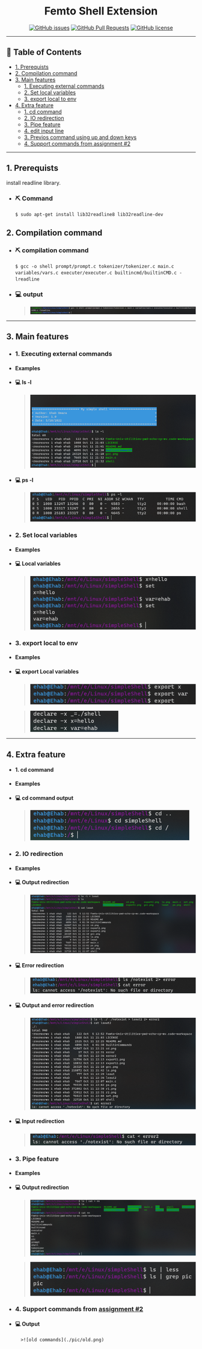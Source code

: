 
<h1 align="center">Femto Shell Extension</h1>

<div align="center">

[![GitHub issues](https://img.shields.io/github/issues/ehababdalnaby/Femto-Unix-Utilities-pwd-echo-cp-mv)](https://github.com/ehababdalnaby/Femto-Unix-Utilities-pwd-echo-cp-mv/issues)
[![GitHub Pull Requests](https://img.shields.io/github/issues-pr/kylelobo/The-Documentation-Compendium.svg)](https://github.com/ehababdalnaby/Femto-Unix-Utilities-pwd-echo-cp-mv/pulls)
[![GitHub license](https://img.shields.io/github/license/ehababdalnaby/Femto-Unix-Utilities-pwd-echo-cp-mv)](https://github.com/ehababdalnaby/Femto-Unix-Utilities-pwd-echo-cp-mv)

</div>

---

## 📝 Table of Contents

- [1. Prerequists](#Prerequists)
- [2. Compilation command](#Compilation_command)
- [3. Main features](#Main_features)
  - [1. Executing external commands](#Executing_external_commands)
  - [2. Set local variables](#Set_local_variables)
  - [3. export local to env](#export)
- [4. Extra feature](#extra)
  - [1. cd command](#cd)
  - [2. IO redirection](#redirection)
  - [3. Pipe feature](#pipe)
  - [4. edit input line](#)
  - [3. Previos command using up and down keys](#)
  - [4. Support commands from assignment #2](#old)

---

## 1. Prerequists <a name = "Prerequists"></a>

install readline library.

- ### ⛏️ Command

    ```$ sudo apt-get install lib32readline8 lib32readline-dev```

## 2. Compilation command <a name = "Compilation_command"></a>

- ### ⛏️ compilation command

    ```$ gcc -o shell prompt/prompt.c tokenizer/tokenizer.c main.c variables/vars.c executer/executer.c builtincmd/builtinCMD.c -lreadline```

- ### 💻 output

    >![compilation output](./pic/gcc.png)

---

## 3. Main features <a name = "Main_features"></a>

- ### 1. Executing external commands <a name = "Executing_external_commands"></a>

- #### Examples

- #### 💻 ls -l

    >![ls ouput](./pic/ls.png)

- #### 💻 ps -l

    >![ps ouput](./pic/ps.png)

- ### 2. Set local variables <a name = "Set_local_variables"></a>

- ####  Examples

- #### 💻 Local variables

    >![ls ouput](./pic/set.png)

- ### 3. export local to env <a name = "export"></a>

- ####  Examples

- #### 💻 export Local variables

    >![ls ouput](./pic/export1.png)

    >![ls ouput](./pic/export2.png)

---

## 4. Extra feature <a name = "extra"></a>

- #### 1. cd command <a name = "cd"></a>

- ####  Examples

- #### 💻 cd command output

    >![ls ouput](./pic/cd.png)

- ### 2. IO redirection <a name = "redirection"></a>

- ####  Examples

- #### 💻 Output redirection

    >![Ouput redirection](./pic/r1.png)

- #### 💻 Error redirection

    >![Error redirection](./pic/r2.png)

- #### 💻 Output and error redirection

    >![Output and error redirection](./pic/r3.png)

- #### 💻 Input redirection

    >![Input redirection](./pic/r4.png)

- ### 3. Pipe feature <a name = "pipe"></a>

- ####  Examples

- #### 💻 Output redirection

    >![Ouput redirection](./pic/pipe1.png)

    >![Ouput redirection](./pic/pipe2.png)

- ### 4. Support commands from [assignment #2](https://github.com/ehababdalnaby/Femto-Unix-Utilities-pwd-echo-cp-mv)<a name = "old"></a>

- #### 💻 Output

        >![old commands](./pic/old.png)
